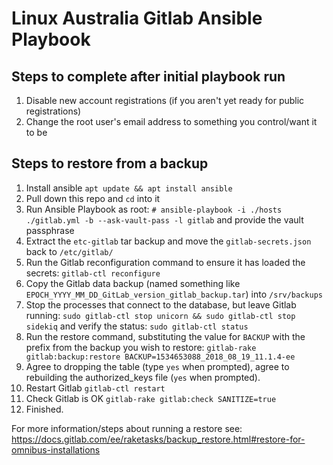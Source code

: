 # Linux Australia Gitlab Ansible Playbook

## Steps to complete after initial playbook run

1. Disable new account registrations (if you aren't yet ready for public registrations)
2. Change the root user's email address to something you control/want it to be

## Steps to restore from a backup

1. Install ansible `apt update && apt install ansible`
2. Pull down this repo and `cd` into it
3. Run Ansible Playbook as root: `# ansible-playbook -i ./hosts ./gitlab.yml -b --ask-vault-pass -l gitlab` and provide the vault passphrase
4. Extract the `etc-gitlab` tar backup and move the `gitlab-secrets.json` back to `/etc/gitlab/`
5. Run the Gitlab reconfiguration command to ensure it has loaded the secrets: `gitlab-ctl reconfigure`
6. Copy the Gitlab data backup (named something like `EPOCH_YYYY_MM_DD_GitLab_version_gitlab_backup.tar`) into `/srv/backups`
7. Stop the processes that connect to the database, but leave Gitlab running: `sudo gitlab-ctl stop unicorn && sudo gitlab-ctl stop sidekiq` and verify the status: `sudo gitlab-ctl status`
8. Run the restore command, substituting the value for `BACKUP` with the prefix from the backup you wish to restore: `gitlab-rake gitlab:backup:restore BACKUP=1534653088_2018_08_19_11.1.4-ee`
9. Agree to dropping the table (type `yes` when prompted), agree to rebuilding the authorized_keys file (`yes` when prompted).
10. Restart Gitlab `gitlab-ctl restart`
11. Check Gitlab is OK `gitlab-rake gitlab:check SANITIZE=true`
12. Finished.

For more information/steps about running a restore see: https://docs.gitlab.com/ee/raketasks/backup_restore.html#restore-for-omnibus-installations
